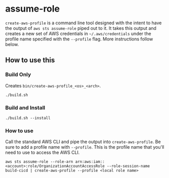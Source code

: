 # assume-role
`create-aws-profile` is a command line tool designed with the intent to have the output of `aws sts assume-role` piped out to it. It takes this output and creates a new set of AWS credentials in `~/.aws/credentials` under the profile name specified with the `--profile` flag. More instructions follow below.


## How to use this

### Build Only
Creates `bin/create-aws-profile_<os>_<arch>`.

`./build.sh`
### Build and Install
`./build.sh --install`

### How to use
Call the standard AWS CLI and pipe the output into `create-aws-profile`. Be sure to add a profile name with `--profile`. This is the profile name that you'll need to use to access the AWS CLI.

`aws sts assume-role --role-arn arn:aws:iam::<account>:role/OrganizationAccountAccessRole --role-session-name build-cicd | create-aws-profile --profile <local role name>`
